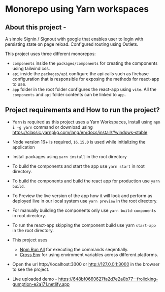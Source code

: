 # Monorepo using Yarn workspaces

## About this project -
A simple Signin / Signout with google that enables user to login with persisting state on page reload. Configured routing using Outlets.

This project uses three different monorepos: 
- `components` inside the `packages/components` for creating the components using tailwind css.
- `api` inside the `packages/api` configure the api calls such as firebase configuration that is responsible for exposing the methods for react-app to use.
- `app` folder in the root folder configures the react-app using `vite`. All the `components` and `api` folder contents can be linked to `app`.

## Project requirements and How to run the project?

- Yarn is required as this project uses a Yarn Workspaces, Install using `npm i -g yarn` command or download using https://classic.yarnpkg.com/lang/en/docs/install/#windows-stable

- Node version 16+ is required, `16.15.0` is used while initializing the application

- Install packages using `yarn install` in the root directory

- To build the components and start the app use `yarn start` in root directory.

- To build the components and build the react app for production use `yarn build`.

- To Preview the live version of the app how it will look and perform as deployed live in our local system use `yarn preview` in the root directory.

- For manually building the components only use `yarn build-components` in root directory.

- To run the react-app skipping the component build use yarn `start-app` in the root directory.

- This project uses
  - [Npm Run All](https://www.npmjs.com/package/npm-run-all) for executing the commands seqentially.
  - [Cross Env](https://www.npmjs.com/package/cross-env) for using enviroment variables across different platforms.

- Open the url http://localhost:3000 or  http://127.0.0.1:3000 in the browser to see the project.

- Live uploaded demo - https://648bf0660627fa2d7e2a0b77--frolicking-gumption-e2a171.netlify.app
